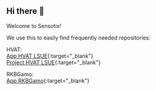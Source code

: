 ## Hi there 👋

Welcome to Sensotix!

We use this to easily find frequently needed repositories:

HVAT:<br>
[App HVAT LSUE](https://github.com/sensotix/stx-app-s-helvetia-at){:target="_blank"}<br>
[Project HVAT LSUE](https://github.com/sensotix/stx-prj-s-helvetia-at){:target="_blank"}

RKBGamo:<br>
[App RKBGamo](https://github.com/sensotix/stx-app-s-rkbgamo-de){:target="_blank"}

<!--

**Here are some ideas to get you started:**

🙋‍♀️ A short introduction - what is your organization all about?
🌈 Contribution guidelines - how can the community get involved?
👩‍💻 Useful resources - where can the community find your docs? Is there anything else the community should know?
🍿 Fun facts - what does your team eat for breakfast?
🧙 Remember, you can do mighty things with the power of [Markdown](https://docs.github.com/github/writing-on-github/getting-started-with-writing-and-formatting-on-github/basic-writing-and-formatting-syntax)
-->
